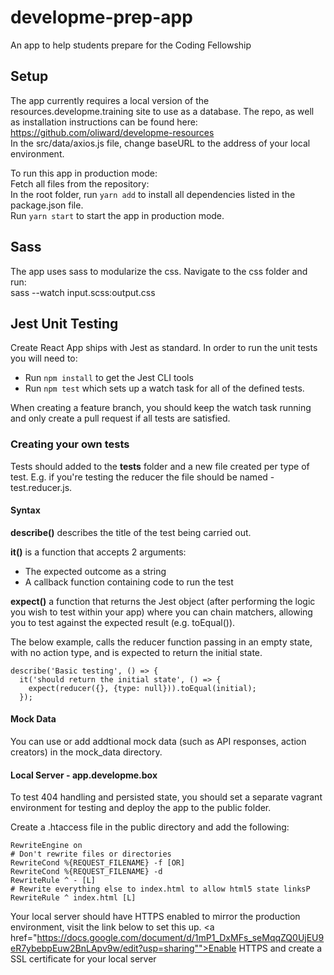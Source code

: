 # developme-prep-app
An app to help students prepare for the Coding Fellowship

## Setup
The app currently requires a local version of the resources.developme.training site to use as a database. The repo, as well as installation instructions can be found here:  
https://github.com/oliward/developme-resources  
In the src/data/axios.js file, change baseURL to the address of your local environment.  

To run this app in production mode:  
Fetch all files from the repository:  
In the root folder, run `yarn add` to install all dependencies listed in the package.json file.  
Run `yarn start` to start the app in production mode.  
  
## Sass
The app uses sass to modularize the css. Navigate to the css folder and run:  
sass --watch input.scss:output.css  

## Jest Unit Testing
Create React App ships with Jest as standard. In order to run the unit tests you will need to:

* Run ```npm install``` to get the Jest CLI tools
* Run ```npm test``` which sets up a watch task for all of the defined tests.

When creating a feature branch, you should keep the watch task running and only create a pull request if all tests are satisfied.

### Creating your own tests

Tests should added to the __tests__ folder and a new file created per type of test. E.g. if you're testing the reducer the file should be named - test.reducer.js.

#### Syntax

**describe()** describes the title of the test being carried out.

**it()** is a function that accepts 2 arguments:
* The expected outcome as a string
* A callback function containing code to run the test

**expect()** a function that returns the Jest object (after performing the logic you wish to test within your app) where you can chain matchers, allowing you to test against the expected result (e.g. toEqual()).

The below example, calls the reducer function passing in an empty state, with no action type, and is expected to return the initial state.

```
describe('Basic testing', () => {
  it('should return the initial state', () => {
    expect(reducer({}, {type: null})).toEqual(initial);
  });
```

#### Mock Data

You can use or add addtional mock data (such as API responses, action creators) in the mock_data directory.

#### Local Server - app.developme.box

To test 404 handling and persisted state, you should set a separate vagrant environment for testing and deploy the app to the public folder.

Create a .htaccess file in the public directory and add the following:

```
RewriteEngine on
# Don't rewrite files or directories
RewriteCond %{REQUEST_FILENAME} -f [OR]
RewriteCond %{REQUEST_FILENAME} -d
RewriteRule ^ - [L]
# Rewrite everything else to index.html to allow html5 state linksP
RewriteRule ^ index.html [L]
```
Your local server should have HTTPS enabled to mirror the production environment, visit the link below to set this up. <a href="https://docs.google.com/document/d/1mP1_DxMFs_seMqqZQ0UjEU9eR7ybebpEuw2BnLApv9w/edit?usp=sharing"">Enable HTTPS and create a SSL certificate for your local server</a>





